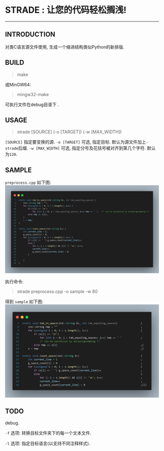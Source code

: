 # STRADE : 让您的代码轻松搁浅\!

---

## INTRODUCTION

对类C语言源文件使用, 生成一个缩进结构类似Python的新排版.


## BUILD

> make

或MinGW64:

> mingw32-make

可执行文件在debug目录下
.

## USAGE

> strade [SOURCE] (-o [TARGET]) (-w [MAX_WIDTH])

`[SOURCE]` 指定要变换的源.
`-o [TARGET]` 可选, 指定目标. 默认为源文件加上`-strade`后缀.
`-w [MAX_WIDTH]` 可选, 指定分号及花括号被对齐到第几个字符. 默认为`120`.


## SAMPLE

`preprocess.cpp` 如下图:
![](pic/preprocess.png)

执行命令:
> strade preprocess.cpp -o sample -w 80

得到 `sample` 如下图:
![](pic/sample.png)


## TODO  

debug.

`-f` 选项: 转换目标文件夹下的每一个文本文件.

`-l` 选项: 指定目标语言(以支持不同注释样式).